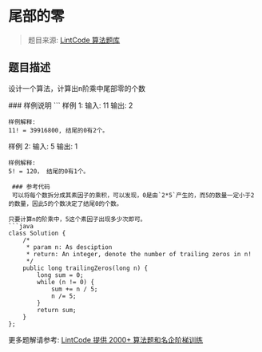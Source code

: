 # 尾部的零
 > 题目来源: [LintCode 算法题库](https://www.lintcode.com/problem/trailing-zeros/?utm_source=sc-github-wzz)
 ## 题目描述
 <p>设计一个算法，计算出n阶乘中尾部零的个数</p>
 ### 样例说明
 ```
样例  1:
	输入: 11
	输出: 2
	
	样例解释: 
	11! = 39916800, 结尾的0有2个。

样例 2:
	输入:  5
	输出: 1
	
	样例解释: 
	5! = 120， 结尾的0有1个。

```
 ### 参考代码
 可以将每个数拆分成其素因子的乘积，可以发现，0是由`2*5`产生的，而5的数量一定小于2的数量，因此5的个数决定了结尾0的个数。

只要计算n的阶乘中，5这个素因子出现多少次即可。
```java
class Solution {
    /*
     * param n: As desciption
     * return: An integer, denote the number of trailing zeros in n!
     */
    public long trailingZeros(long n) {
        long sum = 0;
        while (n != 0) {
            sum += n / 5;
            n /= 5;
        }
        return sum;
    }
};
```
 更多题解请参考: [LintCode 提供 2000+ 算法题和名企阶梯训练](https://www.lintcode.com/problem/?utm_source=sc-github-wzz)